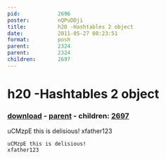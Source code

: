 ```yaml
---
pid:            2696
poster:         nQPuDDji
title:          h20 -Hashtables 2 object
date:           2011-05-27 08:23:51
format:         posh
parent:         2324
parent:         2324
children:       2697
---
```


# h20 -Hashtables 2 object

### [download](2696.ps1) - [parent](2324.md) - children: [2697](2697.md)

uCMzpE this is delisious!
xfather123

```posh
uCMzpE this is delisious!
xfather123
```
